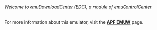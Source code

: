 ###### Welcome to [emuDownloadCenter (EDC)](https://github.com/PhoenixInteractiveNL/emuDownloadCenter/wiki/), a module of [emuControlCenter](https://github.com/PhoenixInteractiveNL/emuControlCenter/wiki/)

For more information about this emulator, visit the [**APF EMUW**](https://github.com/PhoenixInteractiveNL/emuDownloadCenter/wiki/Emulator-apfemuw#menu) page.
